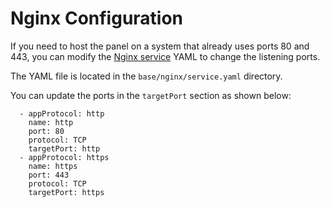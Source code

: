 # Nginx Configuration

If you need to host the panel on a system that already uses ports 80 and 443, you can modify the [Nginx service](https://github.com/5stackgg/5stack-panel/blob/main/base/nginx/service.yaml) YAML to change the listening ports.

The YAML file is located in the `base/nginx/service.yaml` directory.

You can update the ports in the `targetPort` section as shown below:

```
  - appProtocol: http
    name: http
    port: 80
    protocol: TCP
    targetPort: http
  - appProtocol: https
    name: https
    port: 443
    protocol: TCP
    targetPort: https
```
